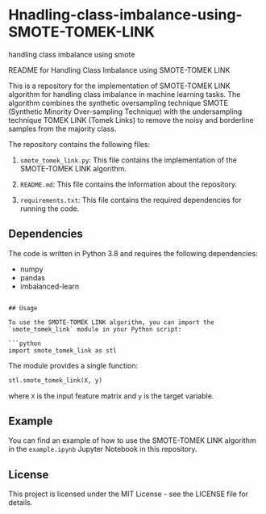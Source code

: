 # Hnadling-class-imbalance-using-SMOTE-TOMEK-LINK
handling class imbalance using smote

README for Handling Class Imbalance using SMOTE-TOMEK LINK

This is a repository for the implementation of SMOTE-TOMEK LINK algorithm for handling class imbalance in machine learning tasks. The algorithm combines the synthetic oversampling technique SMOTE (Synthetic Minority Over-sampling Technique) with the undersampling technique TOMEK LINK (Tomek Links) to remove the noisy and borderline samples from the majority class.

The repository contains the following files:

1. `smote_tomek_link.py`: This file contains the implementation of the SMOTE-TOMEK LINK algorithm.

2. `README.md`: This file contains the information about the repository.

3. `requirements.txt`: This file contains the required dependencies for running the code.

## Dependencies

The code is written in Python 3.8 and requires the following dependencies:

- numpy
- pandas
- imbalanced-learn


```

## Usage

To use the SMOTE-TOMEK LINK algorithm, you can import the `smote_tomek_link` module in your Python script:

```python
import smote_tomek_link as stl
```

The module provides a single function:

```python
stl.smote_tomek_link(X, y)
```

where `X` is the input feature matrix and `y` is the target variable.

## Example

You can find an example of how to use the SMOTE-TOMEK LINK algorithm in the `example.ipynb` Jupyter Notebook in this repository.

## License

This project is licensed under the MIT License - see the LICENSE file for details.

